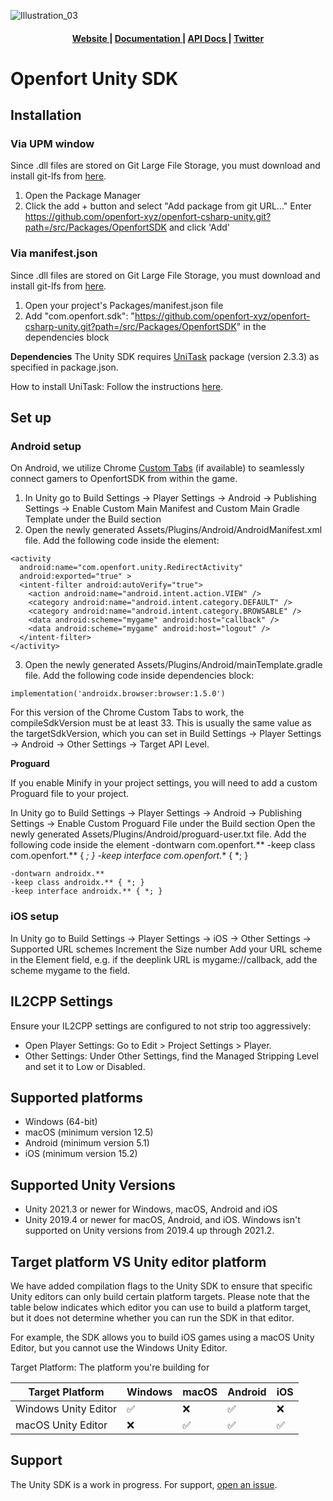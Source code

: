 ![Illustration_03](https://github.com/user-attachments/assets/60e38fd3-2078-4af6-ada5-8eebf35f3f7c)


<div align="center">
  <h4>
    <a href="https://www.openfort.xyz/">
      Website
    </a>
    <span> | </span>
    <a href="https://www.openfort.xyz/docs">
      Documentation
    </a>
    <span> | </span>
    <a href="https://www.openfort.xyz/docs/reference/api/authentication">
      API Docs
    </a>
    <span> | </span>
    <a href="https://twitter.com/openfortxyz">
      Twitter
    </a>
  </h4>
</div>

[banner-image]: https://blog-cms.openfort.xyz/uploads/1_38e40747b6.png

# Openfort Unity SDK

## Installation

### Via UPM window

Since .dll files are stored on Git Large File Storage, you must download and install git-lfs from [here](https://git-lfs.github.com/).
1. Open the Package Manager
2. Click the add + button and select "Add package from git URL..."
Enter https://github.com/openfort-xyz/openfort-csharp-unity.git?path=/src/Packages/OpenfortSDK and click 'Add'

### Via manifest.json
Since .dll files are stored on Git Large File Storage, you must download and install git-lfs from [here](https://git-lfs.github.com/).
1. Open your project's Packages/manifest.json file
2. Add "com.openfort.sdk": "https://github.com/openfort-xyz/openfort-csharp-unity.git?path=/src/Packages/OpenfortSDK" in the dependencies block


**Dependencies**
The Unity SDK requires [UniTask](https://github.com/Cysharp/UniTask) package (version 2.3.3) as specified in package.json.

How to install UniTask:
Follow the instructions [here](https://github.com/Cysharp/UniTask#upm-package).

## Set up

### Android setup

On Android, we utilize Chrome [Custom Tabs](https://developer.chrome.com/docs/android/custom-tabs/) (if available) to seamlessly connect gamers to OpenfortSDK from within the game.

1. In Unity go to Build Settings -> Player Settings -> Android -> Publishing Settings -> Enable Custom Main Manifest and Custom Main Gradle Template under the Build section
2. Open the newly generated Assets/Plugins/Android/AndroidManifest.xml file. Add the following code inside the <application> element:

```
<activity
  android:name="com.openfort.unity.RedirectActivity"
  android:exported="true" >
  <intent-filter android:autoVerify="true">
    <action android:name="android.intent.action.VIEW" />
    <category android:name="android.intent.category.DEFAULT" />
    <category android:name="android.intent.category.BROWSABLE" />
    <data android:scheme="mygame" android:host="callback" />
    <data android:scheme="mygame" android:host="logout" />
  </intent-filter>
</activity>
```

3. Open the newly generated Assets/Plugins/Android/mainTemplate.gradle file. Add the following code inside dependencies block:

```
implementation('androidx.browser:browser:1.5.0')
```


For this version of the Chrome Custom Tabs to work, the compileSdkVersion must be at least 33. This is usually the same value as the targetSdkVersion, which you can set in Build Settings -> Player Settings -> Android -> Other Settings -> Target API Level.

**Proguard**

If you enable Minify in your project settings, you will need to add a custom Proguard file to your project.

In Unity go to Build Settings -> Player Settings -> Android -> Publishing Settings -> Enable Custom Proguard File under the Build section
Open the newly generated Assets/Plugins/Android/proguard-user.txt file. Add the following code inside the <application> element
-dontwarn com.openfort.**
-keep class com.openfort.** { *; }
-keep interface com.openfort.** { *; }

```
-dontwarn androidx.**
-keep class androidx.** { *; }
-keep interface androidx.** { *; }
```


### iOS setup

In Unity go to Build Settings -> Player Settings -> iOS -> Other Settings -> Supported URL schemes
Increment the Size number
Add your URL scheme in the Element field, e.g. if the deeplink URL is mygame://callback, add the scheme mygame to the field.


## IL2CPP Settings

Ensure your IL2CPP settings are configured to not strip too aggressively:

- Open Player Settings: Go to Edit > Project Settings > Player.
- Other Settings: Under Other Settings, find the Managed Stripping Level and set it to Low or Disabled.

## Supported platforms
- Windows (64-bit)
- macOS (minimum version 12.5)
- Android (minimum version 5.1)
- iOS (minimum version 15.2)

## Supported Unity Versions
- Unity 2021.3 or newer for Windows, macOS, Android and iOS
- Unity 2019.4 or newer for macOS, Android, and iOS. Windows isn't supported on Unity versions from 2019.4 up through 2021.2.

## Target platform VS Unity editor platform
We have added compilation flags to the Unity SDK to ensure that specific Unity editors can only build certain platform targets. Please note that the table below indicates which editor you can use to build a platform target, but it does not determine whether you can run the SDK in that editor.

For example, the SDK allows you to build iOS games using a macOS Unity Editor, but you cannot use the Windows Unity Editor.

Target Platform: The platform you're building for

| Target Platform      | Windows | macOS | Android | iOS |
| -------------------- | ------- | ----- | ------- | --- |
| Windows Unity Editor | ✅       | ❌     | ✅       | ❌   |
| macOS Unity Editor   | ❌       | ✅     | ✅       | ✅   |

## Support
The Unity SDK is a work in progress. For support, [open an issue](https://github.com/openfort-xyz/openfort-csharp-unity/issues).
